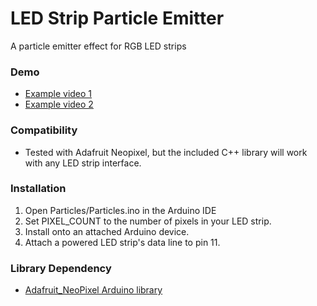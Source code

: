 # LED Strip Particle Emitter 
A particle emitter effect for RGB LED strips

### Demo
* [Example video 1](https://vine.co/v/OeZDZvHlOP6)
* [Example video 2](https://vine.co/v/OeZv2ZXuFL3)

### Compatibility
* Tested with Adafruit Neopixel, but the included C++ library will work with any LED strip interface.

### Installation
1. Open Particles/Particles.ino in the Arduino IDE
2. Set PIXEL_COUNT to the number of pixels in your LED strip.
2. Install onto an attached Arduino device.
3. Attach a powered LED strip's data line to pin 11.

### Library Dependency
* [Adafruit_NeoPixel Arduino library](https://github.com/adafruit/Adafruit_NeoPixel)